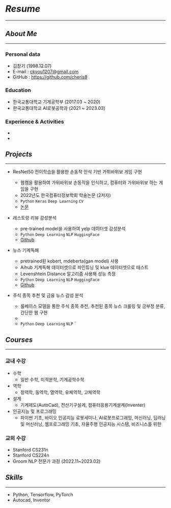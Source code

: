 # ***Resume***
---
## *About Me*
---
### Personal data
- 김창기 (1998.12.07)
- E-mail : ckyou1207@gmail.com
- GitHub : https://github.com/cheris8

### Education
- 한국교통대학교 기계공학부 (2017.03 ~ 2020)
- 한국교통대학교 AI로봇공학과 (2021 ~ 2023.03)

### Experience & Activities
- 
- 

## *Projects*
---
- ResNet50 전이학습을 활용한 손동작 인식 기반 가위바위보 게임 구현
   - 웹캠을 활용하여 가위바위보 손동작을 인식하고, 컴퓨터와 가위바위보 하는 게임을 구현
   - 2022년도 한국컴퓨터정보학회 학술논문 (2저자)
   - `Python` `Keras` `Deep Learning` `CV`
   - [논문](https://www.dbpia.co.kr/journal/articleDetail?nodeId=NODE11037679)


- 레스토랑 리뷰 감성분석
    - pre-trained model을 사용하여 yelp 데이터셋 감성분석
    - `Python` `Deep Learning` `NLP` `HuggingFace`
    - [Github](https://github.com/keyAI-ops/yelp_sentiment_classification)


- 뉴스 기계독해
    - pretrained된 kobert, mdeberta(gan model) 사용
    - Aihub 기계독해 데이터셋으로 파인튜닝 및 klue 데이터셋으로 테스트
    - Levenshtein Distance 알고리즘 사용해 성능 측정
    - `Python` `Deep Learning` `NLP` `HuggingFace`
    - [Github](https://github.com/keyAI-ops/K_news_MRC)


- 주식 종목 추천 및 금융 뉴스 감성 분석
    - 룰베이스 모델을 통한 주식 종목 추천, 추천된 종목 뉴스 크롤링 및 긍부정 분류, 간단한 웹 구현
    - 
    - `Python` `Deep Learning` `NLP` `

## *Courses*
---
### 교내 수강
- 수학
  - 일반 수학, 미적분학, 기계공학수학
- 역학
  - 정역학, 동역학, 열역학, 유체역학, 고체역학 
- 설계
  - 기계제도(AutoCad), 전산기구설계, 컴퓨터응용기계설계(Inventer)
- 인공지능 및 프로그래밍
  - 파이썬 기초, 바이오 인공지능 로봇세미나, AI로봇프로그래밍, 머신러닝, 딥러닝 및 머신러닝, 웹프로그래밍 기초, 자율주행 인공지능 시스템, 비즈니스를 위한 

### 교외 수강
- Stanford CS231n
- Stanford CS224n
- Groom NLP 전문가 과정 (2022.11~2023.02)

## *Skills*
---
- Python, Tensorflow, PyTorch
- Autocad, Inventor

